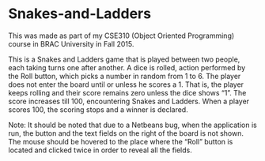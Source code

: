# Snakes-and-Ladders


This was made as part of my CSE310 (Object Oriented Programming) course in BRAC University in Fall 2015. 

This is a Snakes and Ladders game that is played between two people, each taking turns one after another. A dice is rolled, action performed by the Roll button, which picks a number in random from 1 to 6. The player does not enter the board until or unless he scores a 1. That is, the player keeps rolling and their score remains zero unless the dice shows “1”. The score increases till 100, encountering Snakes and Ladders. When a player scores 100, the scoring stops and a winner is declared.


Note: It should be noted that due to a Netbeans bug, when the application is run, the button and the text fields on the right of the board is not shown. The mouse should be hovered to the place where the “Roll” button is located and clicked twice in order to reveal all the fields.

